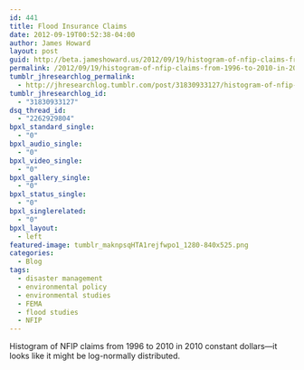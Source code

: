 ```yaml
---
id: 441
title: Flood Insurance Claims
date: 2012-09-19T00:52:38-04:00
author: James Howard
layout: post
guid: http://beta.jameshoward.us/2012/09/19/histogram-of-nfip-claims-from-1996-to-2010-in-2010/
permalink: /2012/09/19/histogram-of-nfip-claims-from-1996-to-2010-in-2010/
tumblr_jhresearchlog_permalink:
  - http://jhresearchlog.tumblr.com/post/31830933127/histogram-of-nfip-claims-from-1996-to-2010-in-2010
tumblr_jhresearchlog_id:
  - "31830933127"
dsq_thread_id:
  - "2262929804"
bpxl_standard_single:
  - "0"
bpxl_audio_single:
  - "0"
bpxl_video_single:
  - "0"
bpxl_gallery_single:
  - "0"
bpxl_status_single:
  - "0"
bpxl_singlerelated:
  - "0"
bpxl_layout:
  - left
featured-image: tumblr_maknpsqHTA1rejfwpo1_1280-840x525.png
categories:
  - Blog
tags:
  - disaster management
  - environmental policy
  - environmental studies
  - FEMA
  - flood studies
  - NFIP
---
```

Histogram of NFIP claims from 1996 to 2010 in 2010 constant dollars—it looks like it might be log-normally distributed.

